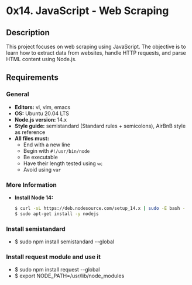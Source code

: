 # 0x14. JavaScript - Web Scraping

## Description
This project focuses on web scraping using JavaScript. The objective is to learn how to extract data from websites, handle HTTP requests, and parse HTML content using Node.js.

## Requirements

### General
- **Editors:** vi, vim, emacs
- **OS:** Ubuntu 20.04 LTS
- **Node.js version:** 14.x
- **Style guide:** semistandard (Standard rules + semicolons), AirBnB style as reference
- **All files must:**
  - End with a new line
  - Begin with `#!/usr/bin/node`
  - Be executable
  - Have their length tested using `wc`
  - Avoid using `var`

### More Information
- **Install Node 14:**
  ```bash
  $ curl -sL https://deb.nodesource.com/setup_14.x | sudo -E bash -
  $ sudo apt-get install -y nodejs

### Install semistandard
- $ sudo npm install semistandard --global

### Install request module and use it
- $ sudo npm install request --global
- $ export NODE_PATH=/usr/lib/node_modules

